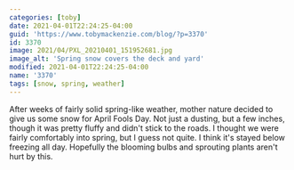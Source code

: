 ```yaml
---
categories: [toby]
date: 2021-04-01T22:24:25-04:00
guid: 'https://www.tobymackenzie.com/blog/?p=3370'
id: 3370
image: 2021/04/PXL_20210401_151952681.jpg
image_alt: 'Spring snow covers the deck and yard'
modified: 2021-04-01T22:24:25-04:00
name: '3370'
tags: [snow, spring, weather]
---
```


After weeks of fairly solid spring-like weather, mother nature decided to give us some snow for April Fools Day.<!--more-->  Not just a dusting, but a few inches, though it was pretty fluffy and didn't stick to the roads.  I thought we were fairly comfortably into spring, but I guess not quite.  I think it's stayed below freezing all day.  Hopefully the blooming bulbs and sprouting plants aren't hurt by this.
